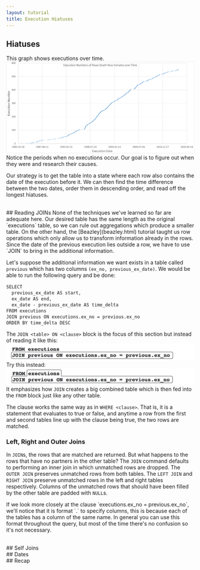 ```yaml
---
layout: tutorial
title: Execution Hiatuses
---
```


<a name="hiatuses"></a>
## Hiatuses
This graph shows executions over time.<img src="executionno_time.png"> Notice the periods when no executions occur. Our goal is to figure out when they were and research their causes.

Our strategy is to get the table into a state where each row also contains the date of the execution before it. We can then find the time difference between the two dates, order them in descending order, and read off the longest hiatuses.

<br>
<a name="reading_joins"></a>
## Reading JOINs
None of the techniques we've learned so far are adequate here. Our desired table has the same length as the original `executions` table, so we can rule out aggregations which produce a smaller table. On the other hand, the [Beazley](beazley.html) tutorial taught us row operations which only allow us to transform information already in the rows. Since the date of the previous execution lies outside a row, we have to use `JOIN` to bring in the additional information.

Let's suppose the additional information we want exists in a table called `previous` which has two columns `(ex_no, previous_ex_date)`. We would be able to run the following query and be done:

    SELECT
      previous_ex_date AS start,
      ex_date AS end,
      ex_date - previous_ex_date AS time_delta
    FROM executions
    JOIN previous ON executions.ex_no = previous.ex_no
    ORDER BY time_delta DESC

The `JOIN <table> ON <clause>` block is the focus of this section but instead of reading it like this:
<img src="join_wrongmm.png">
Try this instead:
<img src="join_correctmm.png">
It emphasizes how `JOIN` creates a big combined table which is then fed into the `FROM` block just like any other table.

The clause works the same way as in `WHERE <clause>`. That is, it is a statement that evaluates to true or false, and anytime a row from the first and second tables line up with the clause being true, the two rows are matched.

<div class="sideNote">
  <h3>Left, Right and Outer Joins</h3>
  <p>In <code>JOIN</code>s, the rows that are matched are returned. But what happens to the rows that have no partners in the other table? The <code>JOIN</code> command defaults to performing an inner join in which unmatched rows are dropped. The <code>OUTER JOIN</code> preserves unmatched rows from both tables. The <code>LEFT JOIN</code> and <code>RIGHT JOIN</code> preserve unmatched rows in the left and right tables respectively. Columns of the unmatched rows that should have been filled by the other table are padded with <code>NULL</code>s.</p>
</div>
If we look more closely at the clause `executions.ex_no = previous.ex_no`, we'll notice that it is format `<table>.<column>` to specify columns, this is because each of the tables has a column of the same name. In general you can use this format throughout the query, but most of the time there's no confusion so it's not necessary.

<sql-quiz
  data-title="Mark the true statements."
  data-description="Suppose we have tableA with 3 rows and tableB with 5 rows.">
  <sql-quiz-option
    data-value="cartesian_prod"
    data-statement="<code>tableA JOIN tableB ON 1</code> returns 15 rows."
    data-hint="The <code>&lt;clause&gt;</code> always returns true, so every row of tableA is matched against every row of tableB."
    data-correct="true"></sql-quiz-option>
  <sql-quiz-option
    data-value="bad_cartesian"
    data-statement="<code>tableA JOIN tableB ON 0</code> returns 0 rows."
    data-hint="For the same reason that <code>ON 1</code> returns 15 rows."
    data-correct="true"></sql-quiz-option>
  <sql-quiz-option
    data-value=""
    data-statement=""
    data-hint=""></sql-quiz-option>
</sql-quiz>

<br>
<a name="self_join"></a>
## Self Joins

<br>
<a name="dates"></a>
## Dates

<br>
<a name="recap"></a>
## Recap
